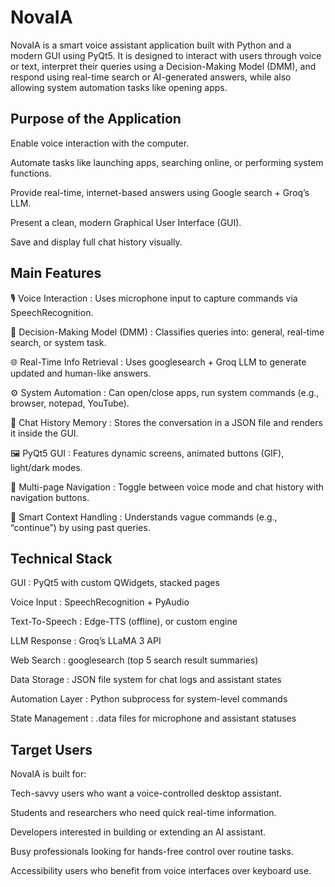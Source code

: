 # NovaIA
NovaIA is a smart voice assistant application built with Python and a modern GUI using PyQt5.
It is designed to interact with users through voice or text, interpret their queries using a Decision-Making Model (DMM), and respond using real-time search or AI-generated answers, while also allowing system automation tasks like opening apps.

 ## Purpose of the Application

Enable voice interaction with the computer.

Automate tasks like launching apps, searching online, or performing system functions.

Provide real-time, internet-based answers using Google search + Groq’s LLM.

Present a clean, modern Graphical User Interface (GUI).

Save and display full chat history visually.

## Main Features


🎙️ Voice Interaction	: Uses microphone input to capture commands via SpeechRecognition.

🧠 Decision-Making Model (DMM)	: Classifies queries into: general, real-time search, or system task.

🌐 Real-Time Info Retrieval	: Uses googlesearch + Groq LLM to generate updated and human-like answers.

⚙️ System Automation :	Can open/close apps, run system commands (e.g., browser, notepad, YouTube).

💬 Chat History Memory :	Stores the conversation in a JSON file and renders it inside the GUI.

🖼️ PyQt5 GUI	: Features dynamic screens, animated buttons (GIF), light/dark modes.

🧭 Multi-page Navigation	: Toggle between voice mode and chat history with navigation buttons.

🔁 Smart Context Handling :	Understands vague commands (e.g., “continue”) by using past queries.



## Technical Stack

GUI :	PyQt5 with custom QWidgets, stacked pages

Voice Input :	SpeechRecognition + PyAudio

Text-To-Speech	: Edge-TTS (offline), or custom engine

LLM Response :	Groq’s LLaMA 3 API

Web Search : googlesearch (top 5 search result summaries)

Data Storage :	JSON file system for chat logs and assistant states

Automation Layer :	Python subprocess for system-level commands

State Management	: .data files for microphone and assistant statuses

## Target Users
NovaIA is built for:

Tech-savvy users who want a voice-controlled desktop assistant.

Students and researchers who need quick real-time information.

Developers interested in building or extending an AI assistant.

Busy professionals looking for hands-free control over routine tasks.

Accessibility users who benefit from voice interfaces over keyboard use.


